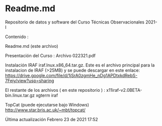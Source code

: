 # Readme.md
Repositorio de datos y software del Curso Técnicas Observacionales 2021- I

Contenido :

Readme.md  (este archivo)

Presentación del Curso : Archivo 022321.pdf  


Instalación IRAF
iraf.lnux.x86_64.tar.gz. Este es el archivo principal para la instalacion de IRAF (>25MB) y se puede descargar en este enlace:
https://drive.google.com/file/d/1jSrA0zgmHe_nDg1APDtxkdRebS-7Fejy/view?usp=sharing

El restante de los archivos ( en este repositorio ) :
x11iraf-v2.0BETA-bin.linux.tar.gz
xgterm
iraf

TopCat (puede ejecutarse bajo Windows)
http://www.star.bris.ac.uk/~mbt/topcat/


Última actualización Febrero 23 de 2021 17:52
